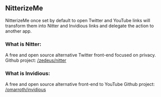 ## NitterizeMe

NitterizeMe once set by default to open Twitter and YouTube links will transform them into Nitter and Invidious links and delegate the action to another app.

### What is Nitter:

A free and open source alternative Twitter front-end focused on privacy.
Github project: [/zedeus/nitter](https://github.com/zedeus/nitter)


### What is Invidious:

A free and open source alternative front-end to YouTube
Github project: [/omarroth/invidious](https://github.com/omarroth/invidious)
